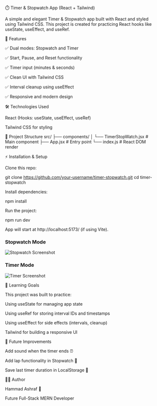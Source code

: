 ⏱️ Timer & Stopwatch App (React + Tailwind)

A simple and elegant Timer & Stopwatch app built with React and styled using Tailwind CSS.
This project is created for practicing React hooks like useState, useEffect, and useRef.

🚀 Features

✅ Dual modes: Stopwatch and Timer

✅ Start, Pause, and Reset functionality

✅ Timer input (minutes & seconds)

✅ Clean UI with Tailwind CSS

✅ Interval cleanup using useEffect

✅ Responsive and modern design

🛠️ Technologies Used

React (Hooks: useState, useEffect, useRef)

Tailwind CSS for styling

📂 Project Structure
src/
├── components/
│ └── TimerStopWatch.jsx # Main component
├── App.jsx # Entry point
└── index.js # React DOM render

⚡ Installation & Setup

Clone this repo:

git clone https://github.com/your-username/timer-stopwatch.git
cd timer-stopwatch

Install dependencies:

npm install

Run the project:

npm run dev

App will start at http://localhost:5173/ (if using Vite).

### Stopwatch Mode

![Stopwatch Screenshot](./assets/stopwatch.png)

### Timer Mode

![Timer Screenshot](./assets/timer.png)

🎯 Learning Goals

This project was built to practice:

Using useState for managing app state

Using useRef for storing interval IDs and timestamps

Using useEffect for side effects (intervals, cleanup)

Tailwind for building a responsive UI

📌 Future Improvements

Add sound when the timer ends ⏰

Add lap functionality in Stopwatch 🏁

Save last timer duration in LocalStorage 💾

👨‍💻 Author

Hammad Ashraf 🚀

Future Full-Stack MERN Developer
